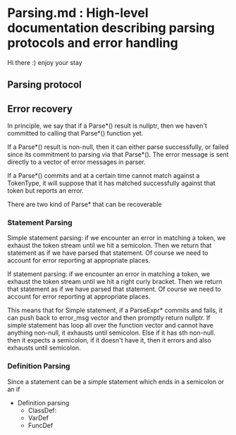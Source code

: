 # Parsing.md : High-level documentation describing parsing protocols and error handling

Hi there :) enjoy your stay
## Parsing protocol



## Error recovery

In principle, we say that if a Parse*() result is nullptr, then we haven't
committed to calling that Parse*() function yet. 

If a Parse*() result is non-null, then it can either parse successfully, or failed since its
commitment to parsing via that Parse*(). The error message is sent directly to a vector of error messages in parser.

If a Parse*() commits and at a certain time cannot match against a TokenType,
it will suppose that it has matched successfully against that token but reports an error.

There are two kind of Parse* that can be recoverable

### Statement Parsing
Simple statement parsing: if we encounter an error in matching a token, we exhaust the token stream until we hit a semicolon. Then we return that statement as if we have parsed that statement.
Of course we need to account for error reporting at appropriate places.

If statement parsing: if we encounter an error in matching a token, we exhaust the token stream until we hit a right curly bracket. Then we return that statement as if we have parsed that statement.
Of course we need to account for error reporting at appropriate places.

This means that for Simple statement, if a ParseExpr* commits and fails, it can push back to
error_msg vector and then promptly return nullptr. If simple statement has loop all over the function vector and
cannot have anything non-null, it exhausts until semicolon. Else if it has sth non-null. then it expects a semicolon, 
if it doesn't have it, then it errors and also exhausts until semicolon.


### Definition Parsing
Since a statement can be a simple statement which ends in a semicolon or an if
- Definition parsing
  - ClassDef: 
  - VarDef
  - FuncDef